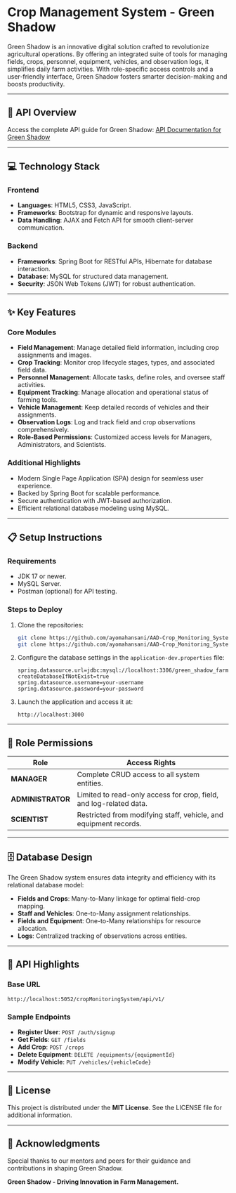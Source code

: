 # Crop Management System - Green Shadow

Green Shadow is an innovative digital solution crafted to revolutionize agricultural operations. By offering an integrated suite of tools for managing fields, crops, personnel, equipment, vehicles, and observation logs, it simplifies daily farm activities. With role-specific access controls and a user-friendly interface, Green Shadow fosters smarter decision-making and boosts productivity.

---

## 📘 API Overview
Access the complete API guide for Green Shadow:
[API Documentation for Green Shadow](#)

---

## 💻 Technology Stack
### Frontend
- **Languages**: HTML5, CSS3, JavaScript.
- **Frameworks**: Bootstrap for dynamic and responsive layouts.
- **Data Handling**: AJAX and Fetch API for smooth client-server communication.

### Backend
- **Frameworks**: Spring Boot for RESTful APIs, Hibernate for database interaction.
- **Database**: MySQL for structured data management.
- **Security**: JSON Web Tokens (JWT) for robust authentication.

---

## ✨ Key Features
### Core Modules
- **Field Management**: Manage detailed field information, including crop assignments and images.
- **Crop Tracking**: Monitor crop lifecycle stages, types, and associated field data.
- **Personnel Management**: Allocate tasks, define roles, and oversee staff activities.
- **Equipment Tracking**: Manage allocation and operational status of farming tools.
- **Vehicle Management**: Keep detailed records of vehicles and their assignments.
- **Observation Logs**: Log and track field and crop observations comprehensively.
- **Role-Based Permissions**: Customized access levels for Managers, Administrators, and Scientists.

### Additional Highlights
- Modern Single Page Application (SPA) design for seamless user experience.
- Backed by Spring Boot for scalable performance.
- Secure authentication with JWT-based authorization.
- Efficient relational database modeling using MySQL.

---

## 📋 Setup Instructions
### Requirements
- JDK 17 or newer.
- MySQL Server.
- Postman (optional) for API testing.

### Steps to Deploy
1. Clone the repositories:
    ```bash
    git clone https://github.com/ayomahansani/AAD-Crop_Monitoring_System_Backend_SpringBoot.git
    git clone https://github.com/ayomahansani/AAD-Crop_Monitoring_System_Frontend_JS_With_AJAX.git
    ```
2. Configure the database settings in the `application-dev.properties` file:
    ```properties
    spring.datasource.url=jdbc:mysql://localhost:3306/green_shadow_farm?createDatabaseIfNotExist=true
    spring.datasource.username=your-username
    spring.datasource.password=your-password
    ```
3. Launch the application and access it at:
    ```
    http://localhost:3000
    ```

---

## 🔑 Role Permissions
| Role            | Access Rights                                                            |
|-----------------|--------------------------------------------------------------------------|
| **MANAGER**     | Complete CRUD access to all system entities.                            |
| **ADMINISTRATOR** | Limited to read-only access for crop, field, and log-related data.        |
| **SCIENTIST**   | Restricted from modifying staff, vehicle, and equipment records.        |

---

## 🗄️ Database Design
The Green Shadow system ensures data integrity and efficiency with its relational database model:
- **Fields and Crops**: Many-to-Many linkage for optimal field-crop mapping.
- **Staff and Vehicles**: One-to-Many assignment relationships.
- **Fields and Equipment**: One-to-Many relationships for resource allocation.
- **Logs**: Centralized tracking of observations across entities.

---

## 📌 API Highlights
### Base URL
```
http://localhost:5052/cropMonitoringSystem/api/v1/
```

### Sample Endpoints
- **Register User**: `POST /auth/signup`
- **Get Fields**: `GET /fields`
- **Add Crop**: `POST /crops`
- **Delete Equipment**: `DELETE /equipments/{equipmentId}`
- **Modify Vehicle**: `PUT /vehicles/{vehicleCode}`

---

## 📜 License
This project is distributed under the **MIT License**. See the LICENSE file for additional information.

---

## 🙌 Acknowledgments
Special thanks to our mentors and peers for their guidance and contributions in shaping Green Shadow.

**Green Shadow - Driving Innovation in Farm Management.**

